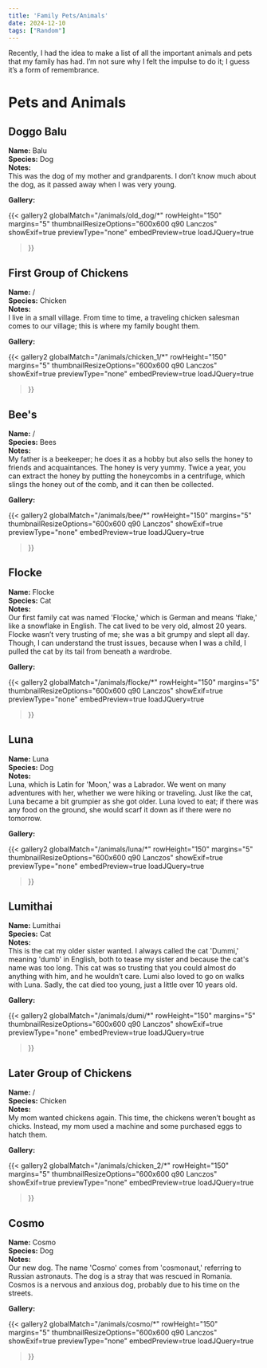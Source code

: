 ```yaml
---
title: 'Family Pets/Animals'
date: 2024-12-10
tags: ["Random"]
---
```


Recently, I had the idea to make a list of all the important animals and pets that my family has had. I’m not sure why I felt the impulse to do it; I guess it’s a form of remembrance.


# Pets and Animals

## Doggo Balu   

**Name:** Balu  
**Species:** Dog  
**Notes:**  
This was the dog of my mother and grandparents. I don’t know much about the dog, as it passed away when I was very young.

**Gallery:**

{{< gallery2 
    globalMatch="/animals/old_dog/*" 
    rowHeight="150" 
    margins="5" 
    thumbnailResizeOptions="600x600 q90 Lanczos" 
    showExif=true 
    previewType="none" 
    embedPreview=true 
    loadJQuery=true 
>}}


## First Group of Chickens

**Name:** /    
**Species:** Chicken  
**Notes:**  
I live in a small village. From time to time, a traveling chicken salesman comes to our village; this is where my family bought them.

**Gallery:**

{{< gallery2 
    globalMatch="/animals/chicken_1/*" 
    rowHeight="150" 
    margins="5" 
    thumbnailResizeOptions="600x600 q90 Lanczos" 
    showExif=true
    previewType="none"
    embedPreview=true 
    loadJQuery=true 
>}}


## Bee's

**Name:** /  
**Species:** Bees    
**Notes:**   
My father is a beekeeper; he does it as a hobby but also sells the honey to friends and acquaintances. The honey is very yummy. Twice a year, you can extract the honey by putting the honeycombs in a centrifuge, which slings the honey out of the comb, and it can then be collected.

**Gallery:**

{{< gallery2 
    globalMatch="/animals/bee/*" 
    rowHeight="150" 
    margins="5" 
    thumbnailResizeOptions="600x600 q90 Lanczos" 
    showExif=true
    previewType="none"
    embedPreview=true 
    loadJQuery=true 
>}}


## Flocke

**Name:** Flocke  
**Species:** Cat   
**Notes:**  
Our first family cat was named 'Flocke,' which is German and means 'flake,' like a snowflake in English. The cat lived to be very old, almost 20 years. Flocke wasn’t very trusting of me; she was a bit grumpy and slept all day. Though, I can understand the trust issues, because when I was a child, I pulled the cat by its tail from beneath a wardrobe.

**Gallery:**

{{< gallery2 
    globalMatch="/animals/flocke/*" 
    rowHeight="150" 
    margins="5" 
    thumbnailResizeOptions="600x600 q90 Lanczos" 
    showExif=true
    previewType="none"
    embedPreview=true 
    loadJQuery=true 
>}}


## Luna

**Name:** Luna   
**Species:** Dog   
**Notes:**  
Luna, which is Latin for 'Moon,' was a Labrador. We went on many adventures with her, whether we were hiking or traveling. Just like the cat, Luna became a bit grumpier as she got older. Luna loved to eat; if there was any food on the ground, she would scarf it down as if there were no tomorrow.


**Gallery:**

{{< gallery2 
    globalMatch="/animals/luna/*" 
    rowHeight="150" 
    margins="5" 
    thumbnailResizeOptions="600x600 q90 Lanczos" 
    showExif=true
    previewType="none"
    embedPreview=true 
    loadJQuery=true 
>}}


## Lumithai

**Name:** Lumithai  
**Species:** Cat  
**Notes:**  
This is the cat my older sister wanted. I always called the cat 'Dummi,' meaning 'dumb' in English, both to tease my sister and because the cat's name was too long. This cat was so trusting that you could almost do anything with him, and he wouldn’t care. Lumi also loved to go on walks with Luna. Sadly, the cat died too young, just a little over 10 years old.


**Gallery:**

{{< gallery2 
    globalMatch="/animals/dumi/*" 
    rowHeight="150" 
    margins="5" 
    thumbnailResizeOptions="600x600 q90 Lanczos" 
    showExif=true
    previewType="none"
    embedPreview=true 
    loadJQuery=true 
>}}


## Later Group of Chickens

**Name:** /   
**Species:** Chicken    
**Notes:**    
My mom wanted chickens again. This time, the chickens weren’t bought as chicks. Instead, my mom used a machine and some purchased eggs to hatch them.

**Gallery:**

{{< gallery2 
    globalMatch="/animals/chicken_2/*" 
    rowHeight="150" 
    margins="5" 
    thumbnailResizeOptions="600x600 q90 Lanczos" 
    showExif=true
    previewType="none"
    embedPreview=true 
    loadJQuery=true 
>}}


## Cosmo

**Name:** Cosmo  
**Species:** Dog   
**Notes:**  
Our new dog. The name 'Cosmo' comes from 'cosmonaut,' referring to Russian astronauts. The dog is a stray that was rescued in Romania. Cosmos is a nervous and anxious dog, probably due to his time on the streets.

**Gallery:**

{{< gallery2 
    globalMatch="/animals/cosmo/*" 
    rowHeight="150" 
    margins="5" 
    thumbnailResizeOptions="600x600 q90 Lanczos" 
    showExif=true
    previewType="none"
    embedPreview=true 
    loadJQuery=true 
>}}

